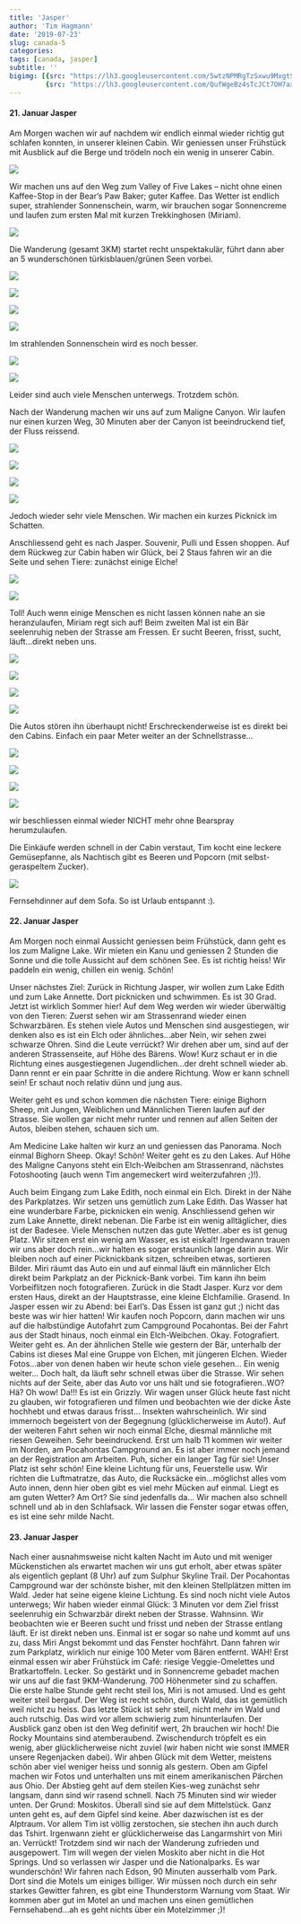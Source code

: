 ```yaml
---
title: 'Jasper'
author: 'Tim Hagmann'
date: '2019-07-23'
slug: canada-5
categories:
tags: [canada, jasper]
subtitle: ''
bigimg: [{src: "https://lh3.googleusercontent.com/5wtzNPMRgTzSxwu9MxgtSuOPCM0wH_LHku3SJTovMM4UUCTu9xNRaXSaiVC2sw40Xuh_xFqwxYajb_yd39OQdoGxpqGN87XgnZTi5aJy1zxiCNOBnO7X4RXvD_BJUqN-n7Q34Yglw-0=w1920-h1080"},
         {src: "https://lh3.googleusercontent.com/QufWgeBz4sTcJCt7OH7axGuRMOffipWnudPj83VhowfSmhqYBFdDIgaAsZHgD0FrFYxwH1Y0b_uVLlurxFPuBDswvQcmx_jvpot0REw5YUXSv-KODLNuuNXk82REvpEBJSHPjA2LdV0=w1920-h1080"}]
---
```


#### 21. Januar Jasper
Am Morgen wachen wir auf nachdem wir endlich einmal wieder richtig gut schlafen konnten, in unserer kleinen Cabin. Wir geniessen unser Frühstück mit Ausblick auf die Berge und trödeln noch ein wenig in unserer Cabin.

![](https://lh3.googleusercontent.com/PiJZpPCwV8L57ZlvN-keTsYg59OK86sAhGb1AL5zWxUADM5C6FLXiGoWJ242Tu0mWhtuv04KzZE9XpbzoTP1ehDLZ2OsNVIb7XCyu4ydtf7m8lDIY28JGU88i-EJwRGIqVl98lgyYXk=w1920-h1080)

Wir machen uns auf den Weg zum Valley of Five Lakes – nicht ohne einen Kaffee-Stop in der Bear’s Paw Baker; guter Kaffee. Das Wetter ist endlich super, strahlender Sonnenschein, warm, wir brauchen sogar Sonnencreme und laufen zum ersten Mal mit kurzen Trekkinghosen (Miriam).

![](https://lh3.googleusercontent.com/2-zwcgY6t6j_seIWoXOAId3VDPQC6v7BkjwffcdFwgojWoAe6IlRgcwSD4kPoiFWcTOqeWNjlMjwxv-QyRsUD9BSQYmgCHzVr-DzNGgTCAN7choUQdJOyoicOfSw62QKt2CI7S_YGRw=w1920-h1080)

Die Wanderung (gesamt 3KM) startet recht unspektakulär, führt dann aber an 5 wunderschönen türkisblauen/grünen Seen vorbei.

![](https://lh3.googleusercontent.com/Zhfts_y2sDCX8oT-UInSAAzVCQob3xFwKzZ5Bn13f2pEJP7K6aLCybIkkMCPzXDybvvDCPjByDsoGhMZk9XFTYRLRj2LI1oFHtXGbQg3eU_k_jbQmW9-aY0tmd57StiH4aA7AtdTVvw=w1920-h1080)

![](https://lh3.googleusercontent.com/aUQencUeIWMeakw7wN25ezqTT1ZcZ8_MxRhUK1CMreYJP5qf1eck6aW-HiUxs7t9mHtVQ8PUceamDJ9bfiZ3YFJjw5wG6XaWvrAO-h1N4IsLo-VrWQt7AdpZ8In0UZuJ1pp92OYVFwI=w1920-h1080)

![](https://lh3.googleusercontent.com/HlNrubbyTbHddTZUN-AExQx1ENdmOdIqyvPCtQF_huABYHGf2lu4Bw2Xjv3sMLOAI0CH8TkmJfaqdaEJvKG-PrEongzthqr3jXhmmwllZonklemqGd7sa9Vd0tHARLzB7ceGVfKjc_Q=w1920-h1080)

![](https://lh3.googleusercontent.com/BScSzEgO_Lb6v9USQHabzfDKylYqkbnjvQNPfyzgzYswwcDfDrnSCkYJjy0AcaV0y261VNNzK_1upDXgW2B0IHV-K7wrBb2kYAChu1k1O7-hoUnMY22J9JQssNNKrcHVY8DzJqj9YSA=w1920-h1080)

Im strahlenden Sonnenschein wird es noch besser.

![](https://lh3.googleusercontent.com/f_WhGd67qcJTQN1wOz8khiAJyHZzJUGWWQF_hVzDDi4JlF0oUIJt3IeGUfLw7TRObk8abSSup7m57XIeS_Yu3SeUlDEIGsamRR6xLCq6mV4gjW4eQR2Aw6JMc3GMJvLnlRYq2mG_F1o=w1920-h1080)

![](https://lh3.googleusercontent.com/-R-3Yy2H8Q3Zi8TRBQKaQyLNMMXmjGOaNaYvrSE9I3hQ5XAeInjo6UjAY4-FBcO6M4HHRz_BmmkALaDdL_4F13TdlrSkushedUp5HFIIu5afrTqVpExXqhb7ZNE3ZKTk35FElDWFQMs=w1920-h1080)

Leider sind auch viele Menschen unterwegs. Trotzdem schön.

Nach der Wanderung machen wir uns auf zum Maligne Canyon. Wir laufen nur einen kurzen Weg, 30 Minuten aber der Canyon ist beeindruckend tief, der Fluss reissend.

![](https://lh3.googleusercontent.com/NupEm-cZM2B6X0a68cB7f2dis14Hi1dTROWoEo7DHfj8gu95Pa7JfIGe4umsVMBN9uMaksSPCk0yn2tT4NpoZhWlu_n39EB98DuYTx3Qg2RRkTt_AhPKFIawOCjWjlGY3TUzNmckdhA=w1920-h1080)

![](https://lh3.googleusercontent.com/R4cdm0Uuymwyh8_YL2IDOJdb8eWCgEIGsB3iMYWy7VVvdebcrla-eLcxj481UbZ3PXphiAkUrxqtT7x91TPoVOa4R6t88KM0L6deHj8Giq8t9Fqha8XnWYgvmR-hXiXN9RSVOOgwR4o=w1920-h1080)

![](https://lh3.googleusercontent.com/PqDbdVQXGy3USIjTUHnv_nHZxO5Gtayolgyd7h9sUtQvIhozKoJtIUVgLknwnVHLaTiplDL75IJHQ1MZL0MYrQwMCfOoE_NBph6NHPU4qxOOPEqP7VBMUjebkXT3C0U7nq6XZl1Du9w=w1920-h1080)

![](https://lh3.googleusercontent.com/EJp1ePpwc1hX03zJg0_EyEmHPem2mA8CVRRAzhbMy5vFXVTXXPxGZo4sgLtUZiX9BSoiOTHsHPIY-p0oLwyxYvhf2CVPg0wweDgunAZKkulP2AorP7cnU5S0wlPXatZLX_U8UoOWtXo=w1920-h1080)

Jedoch wieder sehr viele Menschen. Wir machen ein kurzes Picknick im Schatten.

Anschliessend geht es nach Jasper. Souvenir, Pulli und Essen shoppen. Auf dem Rückweg zur Cabin haben wir Glück, bei 2 Staus fahren wir an die Seite und sehen Tiere: zunächst einige Elche!

![](https://lh3.googleusercontent.com/6ccJFwxQogDPozl6zJKRjn5E3uC_cnt4jlp0JSF9EGAD8VGGFpGhIsnrh_NrszN-zddUoOEFgji8EyBK2VIcrHQTcKvIV4q4hdNe0Zs8V8LD1VwsMp2PeHOunupfBuG0lf_3moWrKjY=w1920-h1080)

![](https://lh3.googleusercontent.com/g8-h4VExZjZFRJn_4hBthgOh1BNNcM3gUzU5pPZa5tyhI63Vr3r0b0x_4eY1ZWdthdPVB1jViKiVxay0izw3uTJqLswOe0MXbswhWBRVRzH4sIU6JJXupp_-7McctpWWyDWlLiy7Rz8=w1920-h1080)

Toll! Auch wenn einige Menschen es nicht lassen können nahe an sie heranzulaufen, Miriam regt sich auf! Beim zweiten Mal ist ein Bär seelenruhig neben der Strasse am Fressen. Er sucht Beeren, frisst, sucht, läuft…direkt neben uns.

![](https://lh3.googleusercontent.com/0TKkh80sBxPLaKB7d0N7WHdQalHL3pugWwcWsfSaHPJ7bkBucNlJQh4Sxka1N8iJNAmm9pxqcm11YrYZhF0_65WqpN07wZS_BxhPznYf5HGCTG63kJSip8NC05ryyzmicquvHwdByb0=w1920-h1080)

![](https://lh3.googleusercontent.com/cHLzQMmnxOgQX8GhT3BPz4hk5Wfx8sQLNBaX60Op5P3jNBA8Vt6wDPYT51mc-HelrIWIaWQMpdyB4_4cVs3wGFmhWEXWKD5ipyROZ0u2aPhIFpSWe8_wGbikqQK2vkyGQmWXad84DLM=w1920-h1080)

![](https://lh3.googleusercontent.com/2jrqDGbQfWui0th65FQr8mLxpu6TYHzUrG_8kKxwXdXriOC-3ODj8EX4iBtF6dypdouas8TR5bUq-XVHFlanDNNUgTj8j_w2gYTOdjMPbN4B2UvmXloeFpxoBXbOMu8z9g9Cn_aN8KQ=w1920-h1080)

![](https://lh3.googleusercontent.com/StqckNIq5E2XaVBQuh4Od37YvIoICnaC3OPYy6QrtNB4wosi8WKYixbncxNlJw2XSg8sVzIBq-dAC18GraZMOfYfxa5b9QVS7uEX15jxxcqQgHmIwFP7Sa6ipqYmfbCx3CdBgqyaMEQ=w1920-h1080)

Die Autos stören ihn überhaupt nicht! Erschreckenderweise ist es direkt bei den Cabins. Einfach ein paar Meter weiter an der Schnellstrasse…


![](https://lh3.googleusercontent.com/VtXBQitsb_oWvLEIF-68lmui87LDNpII85GJ2s7_YgDV0EigbtDvfOjVMBN-PfXKNjdNv8UpTqXGAvac81P50Q-i6rd5NmZTO4VaZx6Ea68KEnPY8_qEmVQ8Mb9SC7K1CBq-pfRX0xk=w1920-h1080)

![](https://lh3.googleusercontent.com/TDQ9OZof-KaMdJcxVbfWYKGVYWgenzhyVGgKTn8Kvx78RLa-l-bNTXuEd5K8MPwISlIvI_MSLsDYKiyiXK1kFl_2q6fwOa1PXGtE7apJ275hOMkR9vN5uFVPo80O8keLxEHUGRIMEYA=w1920-h1080)

![](https://lh3.googleusercontent.com/tVUwX_1XKUocr2riElcl0fO5uHpteko8PLPT5_CDxLqDL-8zAhZctzuhnpNs8bnZHb88nmAH6zP-sjdqZJhsE2KVsnNq0WWIEXdwU56yIWIKtMu8gKlE1EPnTgjZX5PnIi9R9Hya5qE=w1920-h1080)

![](https://lh3.googleusercontent.com/dEvnwdE8EP-OmzRzqyADoQjWwDASTKp0qCKGV650T8mHTKW6uz1H0KY51B99T27PhYpJ5z9LR37jd9r_fVakMjiPpgyVeBau2yKr1y1UPyvu7hORmmVFiaKX9R84Tv8pzH-O3rhnsgM=w1920-h1080)

wir beschliessen einmal wieder NICHT mehr ohne Bearspray herumzulaufen. 

Die Einkäufe werden schnell in der Cabin verstaut, Tim kocht eine leckere Gemüsepfanne, als Nachtisch gibt es Beeren und Popcorn (mit selbst-geraspeltem Zucker).

![](https://lh3.googleusercontent.com/oZXzZX3IlhUcVb7rQ4aeFHa9QIdTbvwz0TZ4CSJN-8TDzyYFEI5jeyAg_FnngBkwtPxyFyaMT3NY_QYnr8VlL4CsG0XSjGTy-CwSki95n374o-aH6tp8dDVK5ZuGHdETWptMNRmgXyQ=w1920-h1080)

Fernsehdinner auf dem Sofa. So ist Urlaub entspannt :).


#### 22. Januar Jasper
Am Morgen noch einmal Aussicht geniessen beim Frühstück, dann geht es los zum Maligne Lake. Wir mieten ein Kanu und geniessen 2 Stunden die Sonne und die tolle Aussicht auf dem schönen See. Es ist richtig heiss! Wir paddeln ein wenig, chillen ein wenig. Schön!

Unser nächstes Ziel: Zurück in Richtung Jasper, wir wollen zum Lake Edith und zum Lake Annette. Dort picknicken und schwimmen. Es ist 30 Grad. Jetzt ist wirklich Sommer hier!
Auf dem Weg werden wir wieder überwältig von den Tieren:
Zuerst sehen wir am Strassenrand wieder einen Schwarzbären. Es stehen viele Autos und Menschen sind ausgestiegen, wir denken also es ist ein Elch oder ähnliches…aber Nein, wir sehen zwei schwarze Ohren. Sind die Leute verrückt? Wir drehen aber um, sind auf der anderen Strassenseite, auf Höhe des Bärens. Wow! Kurz schaut er in die Richtung eines ausgestiegenen Jugendlichen…der dreht schnell wieder ab. Dann rennt er ein paar Schritte in die andere Richtung. Wow er kann schnell sein! Er schaut noch relativ dünn und jung aus.

Weiter geht es und schon kommen die nächsten Tiere: einige Bighorn Sheep, mit Jungen, Weiblichen und Männlichen Tieren laufen auf der Strasse. Sie wollen gar nicht mehr runter und rennen auf allen Seiten der Autos, bleiben stehen, schauen sich um.

Am Medicine Lake halten wir kurz an und geniessen das Panorama. Noch einmal Bighorn Sheep. Okay! Schön!
Weiter geht es zu den Lakes. Auf Höhe des Maligne Canyons steht ein Elch-Weibchen am Strassenrand, nächstes Fotoshooting (auch wenn Tim angemeckert wird weiterzufahren ;)!). 

Auch beim Eingang zum Lake Edith, noch einmal ein Elch. Direkt in der Nähe des Parkplatzes. 
Wir setzen uns gemütlich zum Lake Edith. Das Wasser hat eine wunderbare Farbe, picknicken ein wenig. Anschliessend gehen wir zum Lake Annette, direkt nebenan. Die Farbe ist ein wenig alltäglicher, dies ist der Badesee. Viele Menschen nutzen das gute Wetter..aber es ist genug Platz. Wir sitzen erst ein wenig am Wasser, es ist eiskalt! Irgendwann trauen wir uns aber doch rein…wir halten es sogar erstaunlich lange darin aus.
Wir bleiben noch auf einer Picknickbank sitzen, schreiben etwas, sortieren Bilder. Miri räumt das Auto ein und auf einmal läuft ein männlicher Elch direkt beim Parkplatz an der Picknick-Bank vorbei. Tim kann ihn beim Vorbeiflitzen noch fotografieren.
Zurück in die Stadt Jasper. Kurz vor dem ersten Haus, direkt an der Hauptstrasse, eine kleine Elchfamilie. Grasend.
In Jasper essen wir zu Abend: bei Earl’s. Das Essen ist ganz gut ;) nicht das beste was wir hier hatten! Wir kaufen noch Popcorn, dann machen wir uns auf die halbstündige Autofahrt zum Campground Pocahontas.
Bei der Fahrt aus der Stadt hinaus, noch einmal ein Elch-Weibchen. Okay. Fotografiert. Weiter geht es. 
An der ähnlichen Stelle wie gestern der Bär, unterhalb der Cabins ist dieses Mal eine Gruppe von Elchen, mit jüngeren Elchen. Wieder Fotos…aber von denen haben wir heute schon viele gesehen…
Ein wenig weiter… Doch halt, da läuft sehr schnell etwas über die Strasse. Wir sehen nichts auf der Seite, aber das Auto vor uns hält und sie fotografieren..WO? Hä? Oh wow! Da!!! Es ist ein Grizzly. Wir wagen unser Glück heute fast nicht zu glauben, wir fotografieren und filmen und beobachten wie der dicke Äste hochhebt und etwas daraus frisst… Insekten wahrscheinlich. Wir sind immernoch begeistert von der Begegnung (glücklicherweise im Auto!).
Auf der weiteren Fahrt sehen wir noch einmal Elche, diesmal männliche mit riesen Geweihen. Sehr beeindruckend.
Erst um halb 11 kommen wir weiter im Norden, am Pocahontas Campground an. Es ist aber immer noch jemand an der Registration am Arbeiten. Puh, sicher ein langer Tag für sie!
Unser Platz ist sehr schön! Eine kleine Lichtung für uns, Feuerstelle usw. Wir richten die Luftmatratze, das Auto, die Rucksäcke ein…möglichst alles vom Auto innen, denn hier oben gibt es viel mehr Mücken auf einmal. Liegt es am guten Wetter? Am Ort? Sie sind jedenfalls da… Wir machen also schnell schnell und ab in den Schlafsack. Wir lassen die Fenster sogar etwas offen, es ist eine sehr milde Nacht.

#### 23. Januar Jasper
Nach einer ausnahmsweise nicht kalten Nacht im Auto und mit weniger Mückenstichen als erwartet machen wir uns gut erholt, aber etwas später als eigentlich geplant (8 Uhr) auf zum Sulphur Skyline Trail. Der Pocahontas Campground war der schönste bisher, mit den kleinen Stellplätzen mitten im Wald. Jeder hat seine eigene kleine Lichtung.
Es sind noch nicht viele Autos unterwegs; Wir haben wieder einmal Glück: 3 Minuten vor dem Ziel frisst seelenruhig ein Schwarzbär direkt neben der Strasse. Wahnsinn. Wir beobachten wie er Beeren sucht und frisst und neben der Strasse entlang läuft. Er ist direkt neben uns. Einmal ist er sogar so nahe und kommt auf uns zu, dass Miri Angst bekommt und das Fenster hochfährt.
Dann fahren wir zum Parkplatz, wirklich nur einige 100 Meter vom Bären entfernt. WAH! Erst einmal essen wir aber Frühstück im Café: riesige Veggie-Omelettes und Bratkartoffeln. Lecker. 
So gestärkt und in Sonnencreme gebadet machen wir uns auf die fast 9KM-Wanderung. 700 Höhenmeter sind zu  schaffen. Die erste halbe Stunde geht recht steil los, Miri is not amused. Und es geht weiter steil bergauf. Der Weg ist recht schön, durch Wald, das ist gemütlich weil nicht zu heiss. Das letzte Stück ist sehr steil, nicht mehr im Wald und auch rutschig. Das wird vor allem schwierig zum hinunterlaufen. Der Ausblick ganz oben ist den Weg definitif wert, 2h brauchen wir hoch! Die Rocky Mountains sind atemberaubend. Zwischendurch tröpfelt es ein wenig, aber glücklicherweise nicht zuviel (wir haben nicht wie sonst IMMER unsere Regenjacken dabei). Wir ahben Glück mit dem Wetter, meistens schön aber viel weniger heiss und sonnig als gestern. Oben am Gipfel machen wir Fotos und unterhalten uns mit einem amerikanischen Pärchen aus Ohio. Der Abstieg geht auf dem steilen Kies-weg zunächst sehr langsam, dann sind wir rasend schnell. Nach 75 Minuten sind wir wieder unten. Der Grund: Moskitos. Überall sind sie auf dem Mittelstück. Ganz unten geht es, auf dem Gipfel sind keine. Aber dazwischen ist es der Alptraum. Vor allem Tim ist völlig zerstochen, sie stechen ihn auch durch das Tshirt. Irgenwann zieht er glücklicherweise das Langarmshirt von Miri an. Verrückt!
Trotzdem sind wir nach der Wanderung zufrieden und ausgepowert. Tim will wegen der vielen Moskito aber nicht in die Hot Springs. Und so verlassen wir Jasper und die Nationalparks. Es war wunderschön!
Wir fahren nach Edson, 90 Minuten ausserhalb vom Park. Dort sind die Motels um einiges billiger. Wir müssen noch durch ein sehr starkes Gewitter fahren, es gibt eine Thunderstorm Warnung vom Staat. Wir kommen aber gut im Motel an und machen uns einen gemütlichen Fernsehabend…ah es geht nichts über ein Motelzimmer ;)!
